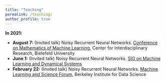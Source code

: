 ```yaml
---
title: "Teaching"
permalink: /teaching/
author_profile: true
---
```


<!-- {% for post in site.talks reversed %}
  {% include archive-single-talk.html %}
{% endfor %} -->


__In 2021:__
- __August 7:__ (Invited talk) Noisy Recurrent Neural Networks. [Conference on Mathematics of Machine Learning](https://www.mis.mpg.de/calendar/conferences/2021/mml2021/program.html), Center for Interdisciplinary Research, Bielefeld University
- __June 1:__ (Invited talk) Noisy Recurrent Neural Networks. [SIG on Machine Learning and Dynamical Systems](https://www.youtube.com/watch?v=9t-UTLvkhyk&t=22s)
- __February 22:__ (Invited talk) Noisy Recurrent Neural Networks. [Machine Learning and Science Forum](https://bids.berkeley.edu/events/machine-learning-and-science-forum-2021-0222), Berkeley Institute for Data Science

<br>
